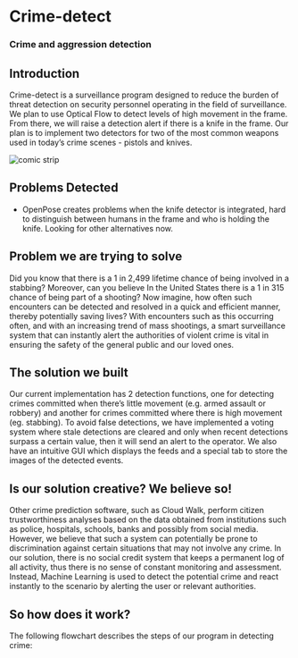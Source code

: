 # Crime-detect  
### Crime and aggression detection  
  
## Introduction  
Crime-detect is a surveillance program designed to reduce the burden of threat detection on security personnel operating in the field of surveillance. We plan to use Optical Flow to detect levels of high movement in the frame. From there, we will raise a detection alert if there is a knife in the frame. Our plan is to implement two detectors for two of the most common weapons used in today’s crime scenes - pistols and knives.

![comic strip](https://github.com/lws803/Crime-detect/tree/master/images/Crimedetect_Comic_RedBox.png "Situation Comic")

## Problems Detected
- OpenPose creates problems when the knife detector is integrated, hard to distinguish between humans in the frame and who is holding the knife. Looking for other alternatives now. 

## Problem we are trying to solve
Did you know that there is a 1 in 2,499 lifetime chance of being involved in a stabbing? Moreover, can you believe In the United States there is a 1 in 315 chance of being part of a shooting? Now imagine, how often such encounters can be detected and resolved in a quick and efficient manner, thereby potentially saving lives? With encounters such as this occurring often, and with an increasing trend of mass shootings, a smart surveillance system that can instantly alert the authorities of violent crime is vital in ensuring the safety of the general public and our loved ones.

## The solution we built 
Our current implementation has 2 detection functions, one for detecting crimes committed when there’s little movement (e.g. armed assault or robbery) and another for crimes committed where there is high movement (eg. stabbing). To avoid false detections, we have implemented a voting system where stale detections are cleared and only when recent detections surpass a certain value, then it will send an alert to the operator. We also have an intuitive GUI which displays the feeds and a special tab to store the images of the detected events.

## Is our solution creative? We believe so!
Other crime prediction software, such as Cloud Walk, perform citizen trustworthiness analyses based on the data obtained from institutions such as police, hospitals, schools, banks and possibly from social media. However, we believe that such a system can potentially be prone to discrimination against certain situations that may not involve any crime. In our solution, there is no social credit system that keeps a permanent log of all activity, thus there is no sense of constant monitoring and assessment. Instead, Machine Learning is used to detect the potential crime and react instantly to the scenario by alerting the user or relevant authorities.

## So how does it work?
The following flowchart describes the steps of our program in detecting crime:
